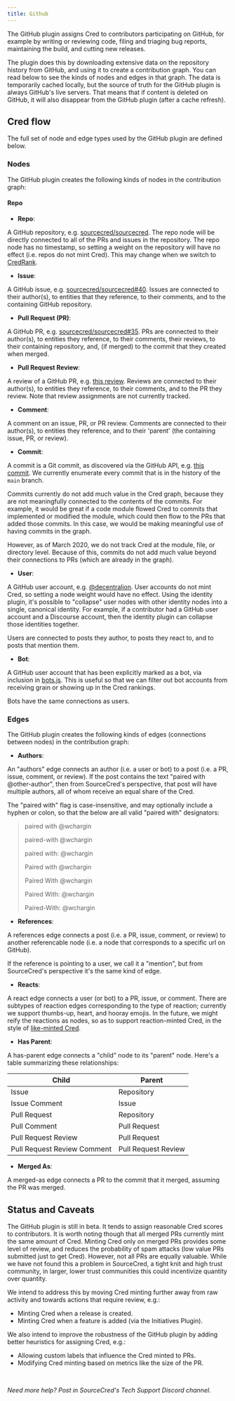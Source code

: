 ```yaml
---
title: Github
---
```


The GitHub plugin assigns Cred to contributors participating on GitHub, for
example by writing or reviewing code, filing and triaging bug reports,
maintaining the build, and cutting new releases.

The plugin does this by downloading extensive data on the repository history
from GitHub, and using it to create a contribution graph. You can read below to
see the kinds of nodes and edges in that graph. The data is temporarily cached
locally, but the source of truth for the GitHub plugin is always GitHub's live
servers. That means that if content is deleted on GitHub, it will also disappear
from the GitHub plugin (after a cache refresh).

[github]: https://github.com/

## Cred flow

The full set of node and edge types used by the GitHub plugin are defined below.

### Nodes

The GitHub plugin creates the following kinds of nodes in the contribution
graph:

#### Repo

- **Repo**:

A GitHub repository, e.g. [sourcecred/sourcecred]. The repo node will be
directly connected to all of the PRs and issues in the repository. The repo node
has no timestamp, so setting a weight on the repository will have no effect
(i.e. repos do not mint Cred). This may change when we switch to [CredRank].

[credrank]: https://github.com/sourcecred/sourcecred/issues/1686
[sourcecred/sourcecred]: https://github.com/sourcecred/sourcecred

- **Issue**:

A GitHub issue, e.g. [sourcecred/sourcecred#40]. Issues are connected to their
author(s), to entities that they reference, to their comments, and to the
containing GitHub repository.

[sourcecred/sourcecred#40]: https://github.com/sourcecred/sourcecred/issues/40

- **Pull Request (PR)**:

A GitHub PR, e.g. [sourcecred/sourcecred#35][pull]. PRs are connected to their
author(s), to entities they reference, to their comments, their reviews, to
their containing repository, and, (if merged) to the commit that they created
when merged.

[pull]: https://github.com/sourcecred/sourcecred/pull/35

- **Pull Request Review**:

A review of a GitHub PR, e.g. [this review]. Reviews are connected to their
author(s), to entities they reference, to their comments, and to the PR they
review. Note that review assignments are not currently tracked.

[this review]:
  https://github.com/sourcecred/sourcecred/pull/91#pullrequestreview-105254836

- **Comment**:

A comment on an issue, PR, or PR review. Comments are connected to their
author(s), to entities they reference, and to their 'parent' (the containing
issue, PR, or review).

- **Commit**:

A commit is a Git commit, as discovered via the GitHub API, e.g. [this commit].
We currently enumerate every commit that is in the history of the `main` branch.

Commits currently do not add much value in the Cred graph, because they are not
meaningfully connected to the contents of the commits. For example, it would be
great if a code module flowed Cred to commits that implemented or modified the
module, which could then flow to the PRs that added those commits. In this case,
we would be making meaningful use of having commits in the graph.

However, as of March 2020, we do not track Cred at the module, file, or
directory level. Because of this, commits do not add much value beyond their
connections to PRs (which are already in the graph).

[this commit]:
  https://github.com/sourcecred/sourcecred/commit/94b04541514b991c304616aadfcb417a19871e82

- **User**:

A GitHub user account, e.g. [@decentralion]. User accounts do not mint Cred, so
setting a node weight would have no effect. Using the identity plugin, it's
possible to "collapse" user nodes with other identity nodes into a single,
canonical identity. For example, if a contributor had a GitHub user account and
a Discourse account, then the identity plugin can collapse those identities
together.

Users are connected to posts they author, to posts they react to, and to posts
that mention them.

[@decentralion]: https://github.com/decentralion

- **Bot**:

A GitHub user account that has been explicitly marked as a bot, via inclusion in
[bots.js]. This is useful so that we can filter out bot accounts from receiving
grain or showing up in the Cred rankings.

Bots have the same connections as users.

[bots.js]:
  https://github.com/sourcecred/sourcecred/blob/main/packages/sourcecred/src/plugins/github/bots.js

### Edges

The GitHub plugin creates the following kinds of edges (connections between
nodes) in the contribution graph:

- **Authors**:

An "authors" edge connects an author (i.e. a user or bot) to a post (i.e. a PR,
issue, comment, or review). If the post contains the text "paired with
@other-author", then from SourceCred's perspective, that post will have multiple
authors, all of whom receive an equal share of the Cred.

The "paired with" flag is case-insensitive, and may optionally include a hyphen
or colon, so that the below are all valid "paired with" designators:

> paired with @wchargin
>
> paired-with @wchargin
>
> paired with: @wchargin
>
> Paired with @wchargin
>
> Paired With @wchargin
>
> Paired With: @wchargin
>
> Paired-With: @wchargin

- **References**:

A references edge connects a post (i.e. a PR, issue, comment, or review) to
another referencable node (i.e. a node that corresponds to a specific url on
GitHub).

If the reference is pointing to a user, we call it a "mention", but from
SourceCred's perspective it's the same kind of edge.

- **Reacts**:

A react edge connects a user (or bot) to a PR, issue, or comment. There are
subtypes of reaction edges corresponding to the type of reaction; currently we
support thumbs-up, heart, and hooray emojis. In the future, we might reify the
reactions as nodes, so as to support reaction-minted Cred, in the style of
[like-minted Cred].

[like-minted cred]:
  https://discourse.sourcecred.io/t/minting-discourse-Cred-on-likes-not-posts/603

- **Has Parent**:

A has-parent edge connects a "child" node to its "parent" node. Here's a table
summarizing these relationships:

| Child                       | Parent              |
| --------------------------- | ------------------- |
| Issue                       | Repository          |
| Issue Comment               | Issue               |
| Pull Request                | Repository          |
| Pull Comment                | Pull Request        |
| Pull Request Review         | Pull Request        |
| Pull Request Review Comment | Pull Request Review |

- **Merged As**:

A merged-as edge connects a PR to the commit that it merged, assuming the PR was
merged.

## Status and Caveats

The GitHub plugin is still in beta. It tends to assign reasonable Cred scores to
contributors. It is worth noting though that all merged PRs currently mint the
same amount of Cred. Minting Cred only on merged PRs provides some level of
review, and reduces the probability of spam attacks (low value PRs submitted
just to get Cred). However, not all PRs are equally valuable. While we have not
found this a problem in SourceCred, a tight knit and high trust community, in
larger, lower trust communities this could incentivize quantity over quantity.

We intend to address this by moving Cred minting further away from raw activity
and towards actions that require review, e.g.:

- Minting Cred when a release is created.
- Minting Cred when a feature is added (via the Initiatives Plugin).

We also intend to improve the robustness of the GitHub plugin by adding better
heuristics for assigning Cred, e.g.:

- Allowing custom labels that influence the Cred minted to PRs.
- Modifying Cred minting based on metrics like the size of the PR.

<br/>

_Need more help? Post in SourceCred's Tech Support Discord channel._
